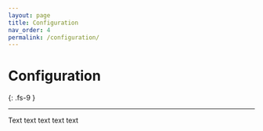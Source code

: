```yaml
---
layout: page
title: Configuration
nav_order: 4
permalink: /configuration/
---
```


# Configuration
{: .fs-9 }

---

Text text text text text
